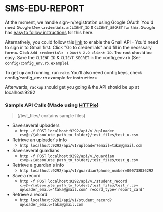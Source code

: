 # SMS-EDU-REPORT

At the moment, we handle sign-in/registration using Google OAuth. You'd need Google Dev credentials: a `CLIENT_ID` & `CLIENT_SECRET` for this. Google has [easy to follow instructions](https://developers.google.com/gmail/api/auth/web-server) for this here.

Alternatively, you could follow this [link](https://console.developers.google.com//start/api?id=gmail&credential=client_key) to enable the Gmail API - You'd need to sign in to Gmail first. Click "Go to credentials" and fill in the necessary forms. Click `Add credentials` -> `OAuth 2.0 client ID`. The rest should be easy. Save the `CLIENT_ID` & `CLIENT_SECRET` in the config_env.rb (See `config/config_env.rb.example`).

To get up and running, run `rake`.
You'll also need config keys, check config/config_env.rb.example for instructions.

Afterwards, `rackup` should get you going & the API should be up at localhost:9292

### Sample API Calls (Made using [HTTPie](https://github.com/jkbrzt/httpie))
> (/test_files/ contains sample files)

- Save several uploaders
  - `http -f POST localhost:9292/api/v1/uploader csv@~/{absoulute_path_to_folder}/test_files/test_u.csv`
- Retrieve an uploader's info
  - `http localhost:9292/api/v1/uploader?email=taka@gmail.com`
- Save several guardians
  - `http -f POST localhost:9292/api/v1/guardian csv@~/{absoulute_path_to_folder}/test_files/test_g.csv`
- Retrieve a guardian's info
  - `http localhost:9292/api/v1/guardian?phone_number=000738836292`
- Save a record
  - `http -f POST localhost:9292/api/v1/student_record csv@~/{absoulute_path_to_folder}/test_files/test_r.csv uploader_email='taka@gmail.com' record_type='report_card'`
- Retrieve a record
  - `http localhost:9292/api/v1/student_record?uploader_email=taka@gmail.com`
